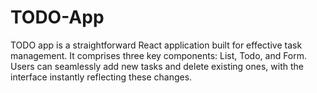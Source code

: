 # TODO-App
TODO app is a straightforward React application built for effective task management. It comprises three key components: List, Todo, and Form. Users can seamlessly add new tasks and delete existing ones, with the interface instantly reflecting these changes.
